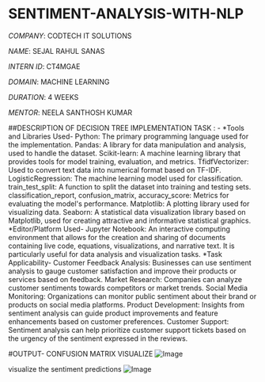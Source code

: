 # SENTIMENT-ANALYSIS-WITH-NLP

*COMPANY*: CODTECH IT SOLUTIONS

*NAME*: SEJAL RAHUL SANAS

*INTERN ID*: CT4MGAE

*DOMAIN*: MACHINE LEARNING

*DURATION*: 4 WEEKS

*MENTOR*: NEELA SANTHOSH KUMAR

##DESCRIPTION OF DECISION TREE IMPLEMENTATION TASK : - 
*Tools and Libraries Used-
Python: The primary programming language used for the implementation.
Pandas: A library for data manipulation and analysis, used to handle the dataset.
Scikit-learn: A machine learning library that provides tools for model training, evaluation, and metrics.
TfidfVectorizer: Used to convert text data into numerical format based on TF-IDF.
LogisticRegression: The machine learning model used for classification.
train_test_split: A function to split the dataset into training and testing sets.
classification_report, confusion_matrix, accuracy_score: Metrics for evaluating the model's performance.
Matplotlib: A plotting library used for visualizing data.
Seaborn: A statistical data visualization library based on Matplotlib, used for creating attractive and informative statistical graphics.
*Editor/Platform Used-
Jupyter Notebook: An interactive computing environment that allows for the creation and sharing of documents containing live code, equations, visualizations, and narrative text. It is particularly useful for data analysis and visualization tasks.
*Task Applicability-
Customer Feedback Analysis: Businesses can use sentiment analysis to gauge customer satisfaction and improve their products or services based on feedback.
Market Research: Companies can analyze customer sentiments towards competitors or market trends.
Social Media Monitoring: Organizations can monitor public sentiment about their brand or products on social media platforms.
Product Development: Insights from sentiment analysis can guide product improvements and feature enhancements based on customer preferences.
Customer Support: Sentiment analysis can help prioritize customer support tickets based on the urgency of the sentiment expressed in the reviews.

#OUTPUT-
CONFUSION MATRIX VISUALIZE
![Image](https://github.com/user-attachments/assets/250ef2cc-8355-40ea-bb03-bdfe2fb27a77)

visualize the sentiment predictions
![Image](https://github.com/user-attachments/assets/c42b4d29-4832-4c1f-81d0-850c2f017dd0)
